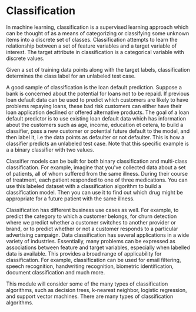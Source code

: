 # Classification

In machine learning, classification is a supervised learning approach which can be thought of as a means of categorizing or classifying some unknown items into a discrete set of classes. Classification attempts to learn the relationship between a set of feature variables and a target variable of interest. The target attribute in classification is a categorical variable with discrete values. 

Given a set of training data points along with the target labels, classification determines the class label for an unlabeled test case. 

A good sample of classification is the loan default prediction. Suppose a bank is concerned about the potential for loans not to be repaid. If previous loan default data can be used to predict which customers are likely to have problems repaying loans, these bad risk customers can either have their loan application declined or offered alternative products. The goal of a loan default predictor is to use existing loan default data which has information about the customers such as age, income, education et cetera, to build a classifier, pass a new customer or potential future default to the model, and then label it, i.e the data points as defaulter or not defaulter. This is how a classifier predicts an unlabeled test case. Note that this specific example is a a binary classifier with two values. 

Classifier models can be built for both binary classification and multi-class classification. For example, imagine that you've collected data about a set of patients, all of whom suffered from the same illness. During their course of treatment, each patient responded to one of three medications. You can use this labeled dataset with a classification algorithm to build a classification model. Then you can use it to find out which drug might be appropriate for a future patient with the same illness. 

Classification has different business use cases as well. For example, to predict the category to which a customer belongs, for churn detection where we predict whether a customer switches to another provider or brand, or to predict whether or not a customer responds to a particular advertising campaign. Data classification has several applications in a wide variety of industries. Essentially, many problems can be expressed as associations between feature and target variables, especially when labelled data is available. This provides a broad range of applicability for classification. For example, classification can be used for email filtering, speech recognition, handwriting recognition, biometric identification, document classification and much more. 

This module will consider some of the many types of classification algorithms, such as decision trees, k-nearest neighbor, logistic regression, and support vector machines. There are many types of classification algorithms. 